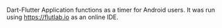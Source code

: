 Dart-Flutter Application functions as a timer for Android users. It was run using https://flutlab.io as an online IDE.
